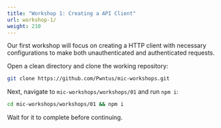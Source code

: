 ```yaml
---
title: "Workshop 1: Creating a API Client"
url: workshop-1/
weight: 210
---
```


Our first workshop will focus on creating a HTTP client with necessary configurations to make both unauthenticated and authenticated requests.

Open a clean directory and clone the working repository:

```sh
git clone https://github.com/Pwntus/mic-workshops.git
```

Next, navigate to `mic-workshops/workshops/01` and run `npm i`:

```sh
cd mic-workshops/workshops/01 && npm i
```

Wait for it to complete before continuing.
